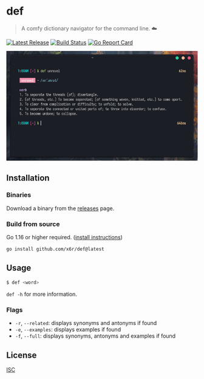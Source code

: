 # def

> A comfy dictionary navigator for the command line. ☁️

[![Latest Release](https://img.shields.io/github/release/x6r/def.svg)](https://github.com/x6r/def/releases)
[![Build Status](https://img.shields.io/github/workflow/status/x6r/def/build?logo=github)](https://github.com/x6r/def/actions)
[![Go Report Card](https://goreportcard.com/badge/github.com/x6r/def)](https://goreportcard.com/report/github.com/x6r/def)

![scrot](assets/scrot.png)

## Installation

### Binaries

Download a binary from the [releases](https://github.com/x6r/def/releases)
page.

### Build from source

Go 1.16 or higher required. ([install instructions](https://golang.org/doc/install.html))

    go install github.com/x6r/def@latest

## Usage

```sh
$ def <word>
```

`def -h` for more information.

### Flags

- `-r`, `--related`: displays synonyms and antonyms if found
- `-e`, `--examples`: displays examples if found
- `-f`, `--full`: displays synonyms, antonyms and examples if found

## License

[ISC](LICENSE)
